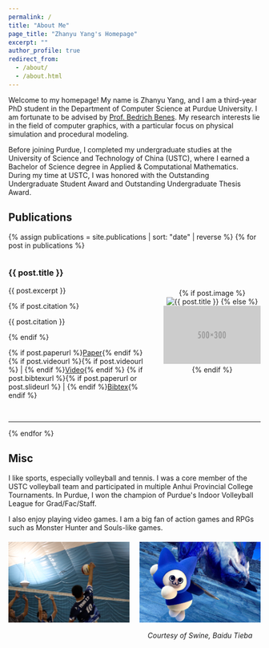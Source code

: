 ```yaml
---
permalink: /
title: "About Me"
page_title: "Zhanyu Yang's Homepage"
excerpt: ""
author_profile: true
redirect_from: 
  - /about/
  - /about.html
---
```


<!-- This is an empty line after the front matter -->
Welcome to my homepage! My name is Zhanyu Yang, and I am a third-year PhD student in the Department of Computer Science at Purdue University. I am fortunate to be advised by [Prof. Bedrich Benes](https://www.cs.purdue.edu/homes/bbenes/). My research interests lie in the field of computer graphics, with a particular focus on physical simulation and procedural modeling.

Before joining Purdue, I completed my undergraduate studies at the University of Science and Technology of China (USTC), where I earned a Bachelor of Science degree in Applied & Computational Mathematics. During my time at USTC, I was honored with the Outstanding Undergraduate Student Award and Outstanding Undergraduate Thesis Award. 

## Publications

{% assign publications = site.publications | sort: "date" | reverse %}
{% for post in publications %}
<div style="display: flex; margin-bottom: 30px;">
  <div style="flex: 3; padding-right: 20px;">
    <h3><strong>{{ post.title }}</strong></h3>
    <p>{{ post.excerpt }}</p>
    {% if post.citation %}<p>{{ post.citation }}</p>{% endif %}
    <p>
      {% if post.paperurl %}<a href="{{ post.paperurl }}">Paper</a>{% endif %}
      {% if post.videourl %}{% if post.videourl %} | {% endif %}<a href="{{ post.videourl }}">Video</a>{% endif %}
      {% if post.bibtexurl %}{% if post.paperurl or post.slideurl %} | {% endif %}<a href="{{ post.bibtexurl }}">Bibtex</a>{% endif %}
    </p>
  </div>
  <div style="flex: 2; text-align: center; align-self: center;">
    {% if post.image %}
    <img src="{{ post.image }}" alt="{{ post.title }}" style="max-width: 100%;">
    {% else %}
    <img src="/images/500x300.png" alt="Placeholder" style="max-width: 100%;">
    {% endif %}
  </div>
</div>
<hr>
{% endfor %}

Misc
------
I like sports, especially volleyball and tennis. I was a core member of the USTC volleyball team and participated in multiple Anhui Provincial College Tournaments. In Purdue, I won the champion of Purdue's Indoor Volleyball League for Grad/Fac/Staff.


I also enjoy playing video games. I am a big fan of action games and RPGs such as Monster Hunter and Souls-like games.

<div style="display: flex; justify-content: space-between; margin: 20px 0;">
  <div style="flex: 1; margin-right: 10px; text-align: center;">
    <img src="/images/volleyball.png" alt="Description of image 1" style="max-width: 100%;">

  </div>
  <div style="flex: 1; margin-left: 10px; text-align: center;">
    <img src="/images/daimao.jpg" alt="Description of image 2" style="max-width: 100%;">
    <p><em>Courtesy of Swine, Baidu Tieba</em></p>
  </div>
</div>